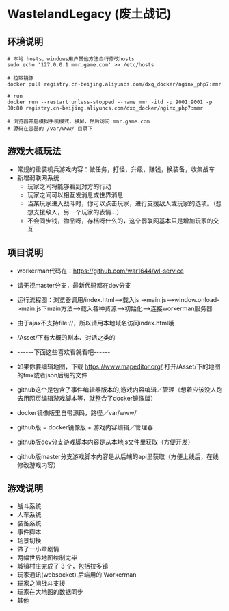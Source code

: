 WastelandLegacy (废土战记)
======

## 环境说明
```shell
# 本地 hosts，windows用户其他方法自行修改hosts
sudo echo '127.0.0.1 mmr.game.com' >> /etc/hosts 

# 拉取镜像
docker pull registry.cn-beijing.aliyuncs.com/dxq_docker/nginx_php7:mmr

# run
docker run --restart unless-stopped --name mmr -itd -p 9001:9001 -p 80:80 registry.cn-beijing.aliyuncs.com/dxq_docker/nginx_php7:mmr

# 浏览器开启模拟手机模式，横屏，然后访问 mmr.game.com
# 源码在容器的 /var/www/ 目录下
```

## 游戏大概玩法
* 常规的重装机兵游戏内容：做任务，打怪，升级，赚钱，换装备，收集战车
* 新增弱联网系统
    * 玩家之间将能够看到对方的行动
    * 玩家之间可以相互发消息或世界消息
    * 当某玩家进入战斗时，你可以点击玩家，进行支援敌人或玩家的选项。（想想支援敌人，另一个玩家的表情...）
    * 不会同步钱，物品呀，存档呀什么的，这个弱联网基本只是增加玩家的交互

## 项目说明
* workerman代码在：https://github.com/war1644/wl-service
* 请无视master分支，最新代码都在dev分支
* 运行流程图：浏览器调用/index.html-->载入js ->main.js-->window.onload->main.js下main方法-->载入各种资源-->初始化-->连接workerman服务器
* 由于ajax不支持file://，所以请用本地域名访问index.html哦
* /Asset/下有大概的剧本、对话之类的

* ------下面这些喜欢看就看吧------
* 如果你要编辑地图，下载 https://www.mapeditor.org/ 打开/Asset/下的地图的tmx或者json后缀的文件
* github这个是包含了事件编辑器版本的,游戏内容编辑／管理（想着应该没人跑去用网页编辑游戏脚本等，就整合了docker镜像版）
* docker镜像版里自带源码，路径／var/www/
* github版 = docker镜像版 + 游戏内容编辑／管理器
* github版dev分支游戏脚本内容是从本地js文件里获取（方便开发）
* github版master分支游戏脚本内容是从后端的api里获取（方便上线后，在线修改游戏内容）

## 游戏说明

* 战斗系统
* 人车系统
* 装备系统
* 事件脚本
* 场景切换
* 做了一小章剧情
* 两幅世界地图绘制完毕
* 城镇村庄完成了 3 个，包括拉多镇
* 玩家通讯(websocket),后端用的 Workerman
* 玩家之间战斗支援
* 玩家在大地图的数据同步
* 其他

